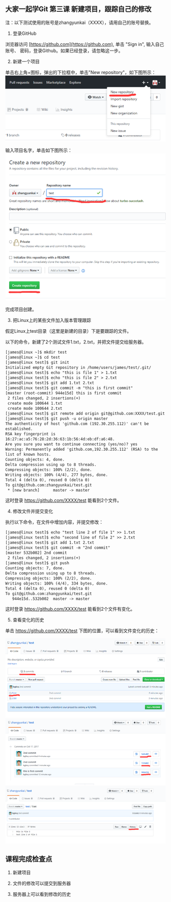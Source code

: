 ## 大家一起学Git 第三课 新建项目，跟踪自己的修改

注：以下测试使用的账号是zhangyunkai（XXXX），请用自己的账号替换。

1. 登录GitHub

浏览器访问 [https://github.com](https://github.com), 单击 "Sign in", 输入自己账号、
密码，登录Github。如果已经登录，请忽略这一步。

2. 新建一个项目

单击右上角+图标，弹出的下拉框中，单击"New repository"，如下图所示：
![New](new.png)

输入项目名字，单击如下图所示：
![create](create.png)

完成项目创建。

3. 把Linux上的某些文件加入版本管理跟踪

假定Linux上test目录（这里是新建的目录）下是要跟踪的文件。

以下的命令，新建了2个测试文件1.txt，2.txt，并把文件提交给服务器。
````
[james@linux ~]$ mkdir test
[james@linux ~]$ cd test
[james@linux test]$ git init
Initialized empty Git repository in /home/users/james/test/.git/
[james@linux test]$ echo "this is file 1" > 1.txt
[james@linux test]$ echo "this is file 2" > 2.txt
[james@linux test]$ git add 1.txt 2.txt
[james@linux test]$ git commit -m "this is first commit"
[master (root-commit) 944e15d] this is first commit
 2 files changed, 2 insertions(+)
 create mode 100644 1.txt
 create mode 100644 2.txt
[james@linux test]$ git remote add origin git@github.com:XXXX/test.git
[james@linux test]$ git push -u origin master
The authenticity of host 'github.com (192.30.255.112)' can't be established.
RSA key fingerprint is 16:27:ac:a5:76:28:2d:36:63:1b:56:4d:eb:df:a6:48.
Are you sure you want to continue connecting (yes/no)? yes
Warning: Permanently added 'github.com,192.30.255.112' (RSA) to the list of known hosts.
Counting objects: 4, done.
Delta compression using up to 8 threads.
Compressing objects: 100% (2/2), done.
Writing objects: 100% (4/4), 277 bytes, done.
Total 4 (delta 0), reused 0 (delta 0)
To git@github.com:zhangyunkai/test.git
 * [new branch]      master -> master
````
这时登录 https://github.com/XXXX/test 能看到2个文件。

4. 修改文件并提交变化

执行以下命令，在文件中增加内容，并提交修改：
````
[james@linux test]$ echo "test line 2 of file 1" >> 1.txt
[james@linux test]$ echo "second line of file 2" >> 2.txt
[james@linux test]$ git add 1.txt 2.txt
[james@linux test]$ git commit -m "2nd commit"
[master 532b002] 2nd commit
 2 files changed, 2 insertions(+)
[james@linux test]$ git push
Counting objects: 7, done.
Delta compression using up to 8 threads.
Compressing objects: 100% (2/2), done.
Writing objects: 100% (4/4), 334 bytes, done.
Total 4 (delta 0), reused 0 (delta 0)
To git@github.com:zhangyunkai/test.git
   944e15d..532b002  master -> master
````
这时登录 https://github.com/XXXX/test 能看到2个文件有变化。

5. 查看变化的历史

单击 https://github.com/XXXX/test 下图的位置，可以看到文件变化的历史：

![1.png](1.png)
![2.png](2.png)
![3.png](3.png)


## 课程完成检查点

1. 新建项目

2. 文件的修改可以提交到服务器

3. 服务器上可以看到修改的历史

